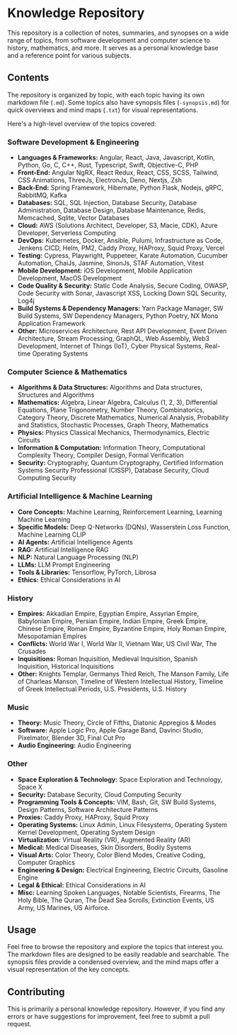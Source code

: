 # Knowledge Repository

This repository is a collection of notes, summaries, and synopses on a wide range of topics, from software development and computer science to history, mathematics, and more. It serves as a personal knowledge base and a reference point for various subjects.

## Contents

The repository is organized by topic, with each topic having its own markdown file (`.md`). Some topics also have synopsis files (`-synopsis.md`) for quick overviews and mind maps (`.txt`) for visual representations.

Here's a high-level overview of the topics covered:

### Software Development & Engineering

*   **Languages & Frameworks:** Angular, React, Java, Javascript, Kotlin, Python, Go, C, C++, Rust, Typescript, Swift, Objective-C, PHP
*   **Front-End:** Angular NgRX, React Redux, React, CSS, SCSS, Tailwind, CSS Animations, ThreeJs, ElectronJs, Deno, Nextjs, Zsh
*   **Back-End:** Spring Framework, Hibernate, Python Flask, Nodejs, gRPC, RabbitMQ, Kafka
*   **Databases:** SQL, SQL Injection, Database Security, Database Administration, Database Design, Database Maintenance, Redis, Memcached, Sqlite, Vector Databases
*   **Cloud:** AWS (Solutions Architect, Developer, S3, Macie, CDK), Azure Developer, Serverless Computing
*   **DevOps:** Kubernetes, Docker, Ansible, Pulumi, Infrastructure as Code, Jenkens CICD, Helm, PM2, Caddy Proxy, HAProxy, Squid Proxy, Vercel
*   **Testing:** Cypress, Playwright, Puppeteer, Karate Automation, Cucumber Automation, ChaiJs, Jasmine, SinonJs, STAF Automation, Vitest
*   **Mobile Development:** iOS Development, Mobile Application Development, MacOS Development
*   **Code Quality & Security:** Static Code Analysis, Secure Coding, OWASP, Code Security with Sonar, Javascript XSS, Locking Down SQL Security, Log4j
*   **Build Systems & Dependency Managers:** Yarn Package Manager, SW Build Systems, SW Dependency Managers, Python Poetry, NX Mono Application Framework
*   **Other:** Microservices Architecture, Rest API Development, Event Driven Architecture, Stream Processing, GraphQL, Web Assembly, Web3 Development, Internet of Things (IoT), Cyber Physical Systems, Real-time Operating Systems

### Computer Science & Mathematics

*   **Algorithms & Data Structures:** Algorithms and Data structures, Structures and Algorithms
*   **Mathematics:** Algebra, Linear Algebra, Calculus (1, 2, 3), Differential Equations, Plane Trigonometry, Number Theory, Combinatorics, Category Theory, Discrete Mathematics, Numerical Analysis, Probability and Statistics, Stochastic Processes, Graph Theory, Mathematics
*   **Physics:** Physics Classical Mechanics, Thermodynamics, Electric Circuits
*   **Information & Computation:** Information Theory, Computational Complexity Theory, Compiler Design, Formal Verification
*   **Security:** Cryptography, Quantum Cryptography, Certified Information Systems Security Professional (CISSP), Database Security, Cloud Computing Security

### Artificial Intelligence & Machine Learning

*   **Core Concepts:** Machine Learning, Reinforcement Learning, Learning Machine Learning
*   **Specific Models:** Deep Q-Networks (DQNs), Wasserstein Loss Function, Machine Learning CLIP
*   **AI Agents:** Artificial Intelligence Agents
*   **RAG:** Artificial Intelligence RAG
*   **NLP:** Natural Language Processing (NLP)
*   **LLMs:** LLM Prompt Engineering
*   **Tools & Libraries:** Tensorflow, PyTorch, Librosa
*   **Ethics:** Ethical Considerations in AI

### History

*   **Empires:** Akkadian Empire, Egyptian Empire, Assyrian Empire, Babylonian Empire, Persian Empire, Indian Empire, Greek Empire, Chinese Empire, Roman Empire, Byzantine Empire, Holy Roman Empire, Mesopotamian Empires
*   **Conflicts:** World War I, World War II, Vietnam War, US Civil War, The Crusades
*   **Inquisitions:** Roman Inquisition, Medieval Inquisition, Spanish Inquisition, Historical Inquisitions
*   **Other:** Knights Templar, Germanys Third Reich, The Manson Family, Life of Charleas Manson, Timeline of Western Intellectual History, Timeline of Greek Intellectual Periods, U.S. Presidents, U.S. History

### Music

*   **Theory:** Music Theory, Circle of Fifths, Diatonic Appregios & Modes
*   **Software:** Apple Logic Pro, Apple Garage Band, Davinci Studio, Pixelmator, Blender 3D, Final Cut Pro
*   **Audio Engineering:** Audio Engineering

### Other

*   **Space Exploration & Technology:** Space Exploration and Technology, Space X
*   **Security:** Database Security, Cloud Computing Security
*   **Programming Tools & Concepts:** VIM, Bash, Git, SW Build Systems, Design Patterns, Software Architecture Patterns
*   **Proxies:** Caddy Proxy, HAProxy, Squid Proxy
*   **Operating Systems:** Linux Admin, Linux Filesystems, Operating System Kernel Development, Operating System Design
*   **Virtualization:** Virtual Reality (VR), Augmented Reality (AR)
*   **Medical:** Medical Diseases, Skin Disorders, Bodily Systems
*   **Visual Arts:** Color Theory, Color Blend Modes, Creative Coding, Computer Graphics
*   **Engineering & Design:** Electrical Engineering, Electric Circuits, Gasoline Engine
*   **Legal & Ethical:** Ethical Considerations in AI
*   **Misc:** Learning Spoken Languages, Notable Scientists, Firearms, The Holy Bible, The Quran, The Dead Sea Scrolls, Extinction Events, US Army, US Marines, US Airforce.

## Usage

Feel free to browse the repository and explore the topics that interest you. The markdown files are designed to be easily readable and searchable.  The synopsis files provide a condensed overview, and the mind maps offer a visual representation of the key concepts.

## Contributing

This is primarily a personal knowledge repository. However, if you find any errors or have suggestions for improvement, feel free to submit a pull request.
